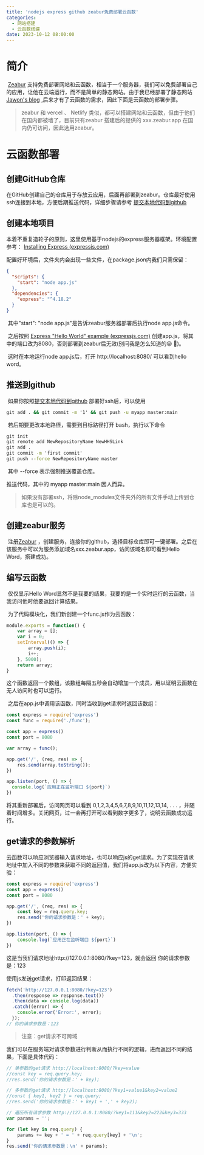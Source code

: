 ```yaml
---
title: 'nodejs express github zeabur免费部署云函数'
categories:
  - 网站搭建
  - 云函数搭建
date: 2023-10-12 08:00:00
---
```


# 简介

​	[Zeabur](https://dash.zeabur.com) 支持免费部署网站和云函数，相当于一个服务器，我们可以免费部署自己的应用，让他在云端运行，而不是简单的静态网站。由于我已经部署了静态网站 [Jawon's blog](https://www.jawon.site) ,后来才有了云函数的需求，因此下面是云函数的部署步骤。

> zeabur 和 vercel 、 Netlify 类似，都可以搭建网站和云函数，但由于他们在国内都被墙了，目前只有zeabur 搭建后的提供的 xxx.zeabur.app 在国内仍可访问，因此选用zeabur。

# 云函数部署

## 创建GitHub仓库

​	在GitHub创建自己的仓库用于存放云应用，后面再部署到zeabur。仓库最好使用ssh连接到本地，方便后期推送代码，详细步骤请参考 [提交本地代码到github](https://www.cnblogs.com/wangcuican/p/12522239.html) 

## 创建本地项目

​	本着不重复造轮子的原则，这里使用基于nodejs的express服务器框架。环境配置参考： [Installing Express (expressjs.com)](https://expressjs.com/en/starter/installing.html) 

​	配置好环境后，文件夹内会出现一些文件，在package.json内我们只需保留：

```json
{
  "scripts": {
    "start": "node app.js"
  },
  "dependencies": {
    "express": "^4.18.2"
  }
}
```

​	其中"start": "node app.js"是告诉zeabur服务器部署后执行node app.js命令。

​	之后按照 [Express "Hello World" example (expressjs.com)](https://expressjs.com/en/starter/hello-world.html) 创建app.js，将其中的端口改为8080，否则部署到zeabur后无效(别问我是怎么知道的:cry: :anger:)。

​	这时在本地运行node app.js后，打开 http://localhost:8080/ 可以看到hello word。

## 推送到github

​	如果你按照[提交本地代码到github](https://www.cnblogs.com/wangcuican/p/12522239.html) 部署好ssh后，可以使用

```cmd
git add . && git commit -m '1' && git push -u myapp master:main
```

​	若后期要更改本地路径，需要到目标路径打开 bash，执行以下命令

```cmd
git init 
git remote add NewRepositoryName NewHHSLink
git add .
git commit -m 'first commit'
git push --force NewRepositoryName master
```

​	其中 --force 表示强制推送覆盖仓库。

推送代码，其中的 myapp master:main 因人而异。

>  如果没有部署ssh，将除node_modules文件夹外的所有文件手动上传到仓库也是可以的。

## 创建zeabur服务

​	注册[Zeabur](https://dash.zeabur.com) ，创建服务，连接你的github，选择目标仓库即可一键部署。之后在该服务中可以为服务添加域名xxx.zeabur.app，访问该域名即可看到Hello Word，搭建成功。

## 编写云函数

​	仅仅显示Hello Word显然不是我要的结果，我要的是一个实时运行的云函数，当我访问他时他要返回计算结果。

​	为了代码模块化，我们新创建一个func.js作为云函数：

```js
module.exports = function() {
    var array = [];
    var i = 0;
    setInterval(() => {
        array.push(i);
        i++;
    }, 5000);
    return array;
}
```

​	这个函数返回一个数组，该数组每隔五秒会自动增加一个成员，用以证明云函数在无人访问时也可以运行。

​	之后在app.js中调用该函数，同时当收到get请求时返回该数组：

```js
const express = require('express')
const func = require('./func');

const app = express()
const port = 8080

var array = func();

app.get('/', (req, res) => {
    res.send(array.toString());
})

app.listen(port, () => {
  console.log(`应用正在监听端口 ${port}`)
})
```

将其重新部署后，访问网页可以看到 0,1,2,3,4,5,6,7,8,9,10,11,12,13,14, . . . ，并随着时间增多。关闭网页，过一会再打开可以看到数字更多了，说明云函数成功运行。

## get请求的参数解析

​	云函数可以响应浏览器输入请求地址，也可以响应js的get请求。为了实现在请求地址中加入不同的参数来获取不同的返回值，我们将app.js改为以下内容，方便实验：

```js
const express = require('express')
const app = express()
const port = 8080

app.get('/', (req, res) => {
	const key = req.query.key;
	res.send('你的请求参数是：' + key);
})

app.listen(port, () => {
    console.log(`应用正在监听端口 ${port}`)
})
```

这是当我们请求地址http://127.0.0.1:8080/?key=123，就会返回 你的请求参数是：123

使用js发送get请求，打印返回结果：

```js
fetch('http://127.0.0.1:8080/?key=123')
  .then(response => response.text())
  .then(data => console.log(data))
  .catch((error) => {
    console.error('Error:', error);
  });
// 你的请求参数是：123
```

> 注意：get请求不可跨域



我们可以在服务端对请求参数进行判断从而执行不同的逻辑，进而返回不同的结果，下面是具体代码：

```js
// 单参数的get请求 http://localhost:8080/?key=value
//const key = req.query.key;
//res.send('你的请求参数是：' + key);

// 多参数的get请求 http://localhost:8080/?key1=value1&key2=value2
//const { key1, key2 } = req.query;
//res.send('你的请求参数是：' + key1 + ',' + key2);

// 遍历所有请求参数 http://127.0.0.1:8080/?key1=111&key2=222&key3=333
var params = '';

for (let key in req.query) {
    params += key + ' = ' + req.query[key] + '\n';
}
res.send('你的请求参数是：\n' + params);
```

